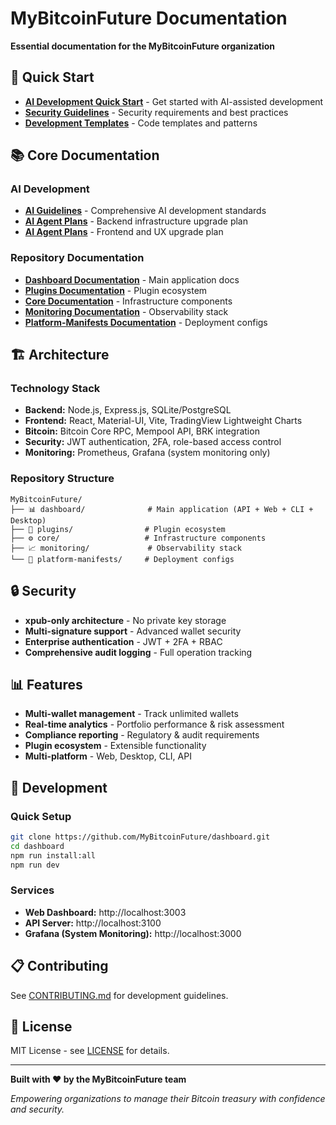 # MyBitcoinFuture Documentation

**Essential documentation for the MyBitcoinFuture organization**

## 🚀 Quick Start

- **[AI Development Quick Start](ai/QUICK_START.md)** - Get started with AI-assisted development
- **[Security Guidelines](ai/SECURITY.md)** - Security requirements and best practices
- **[Development Templates](ai/TEMPLATES.md)** - Code templates and patterns

## 📚 Core Documentation

### **AI Development**
- **[AI Guidelines](AI_GUIDELINES.md)** - Comprehensive AI development standards
- **[AI Agent Plans](AI_AGENT_PLAN_1_BACKEND_INFRASTRUCTURE.md)** - Backend infrastructure upgrade plan
- **[AI Agent Plans](AI_AGENT_PLAN_2_FRONTEND_UX_PLATFORMS.md)** - Frontend and UX upgrade plan

### **Repository Documentation**
- **[Dashboard Documentation](https://github.com/MyBitcoinFuture/dashboard/tree/main/docs)** - Main application docs
- **[Plugins Documentation](https://github.com/MyBitcoinFuture/plugins/blob/main/README.md)** - Plugin ecosystem
- **[Core Documentation](https://github.com/MyBitcoinFuture/core/blob/main/README.md)** - Infrastructure components
- **[Monitoring Documentation](https://github.com/MyBitcoinFuture/monitoring/blob/main/README.md)** - Observability stack
- **[Platform-Manifests Documentation](https://github.com/MyBitcoinFuture/platform-manifests/blob/main/README.md)** - Deployment configs

## 🏗️ Architecture

### **Technology Stack**
- **Backend:** Node.js, Express.js, SQLite/PostgreSQL
- **Frontend:** React, Material-UI, Vite, TradingView Lightweight Charts
- **Bitcoin:** Bitcoin Core RPC, Mempool API, BRK integration
- **Security:** JWT authentication, 2FA, role-based access control
- **Monitoring:** Prometheus, Grafana (system monitoring only)

### **Repository Structure**
```
MyBitcoinFuture/
├── 📊 dashboard/              # Main application (API + Web + CLI + Desktop)
├── 🔌 plugins/                # Plugin ecosystem
├── ⚙️ core/                   # Infrastructure components
├── 📈 monitoring/             # Observability stack
└── 🚀 platform-manifests/     # Deployment configs
```

## 🔒 Security

- **xpub-only architecture** - No private key storage
- **Multi-signature support** - Advanced wallet security
- **Enterprise authentication** - JWT + 2FA + RBAC
- **Comprehensive audit logging** - Full operation tracking

## 📊 Features

- **Multi-wallet management** - Track unlimited wallets
- **Real-time analytics** - Portfolio performance & risk assessment
- **Compliance reporting** - Regulatory & audit requirements
- **Plugin ecosystem** - Extensible functionality
- **Multi-platform** - Web, Desktop, CLI, API

## 🚀 Development

### **Quick Setup**
```bash
git clone https://github.com/MyBitcoinFuture/dashboard.git
cd dashboard
npm run install:all
npm run dev
```

### **Services**
- **Web Dashboard:** http://localhost:3003
- **API Server:** http://localhost:3100
- **Grafana (System Monitoring):** http://localhost:3000

## 📋 Contributing

See [CONTRIBUTING.md](CONTRIBUTING.md) for development guidelines.

## 📄 License

MIT License - see [LICENSE](LICENSE) for details.

---

**Built with ❤️ by the MyBitcoinFuture team**

*Empowering organizations to manage their Bitcoin treasury with confidence and security.*
